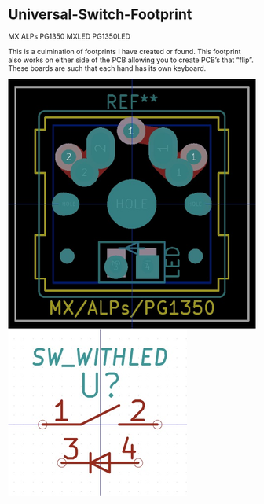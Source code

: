 # Universal-Switch-Footprint
MX ALPs PG1350 MXLED PG1350LED

This is a culmination of footprints I have created or found. 
This footprint also works on either side of the PCB allowing you to create PCB’s that “flip”. These boards are such that each hand has its own keyboard. 

![](https://github.com/se7en9057/Universal-Switch-Footprint/blob/master/Footprint_Editor__no_active_library_.jpg) ![](https://github.com/se7en9057/Universal-Switch-Footprint/blob/master/Part_Library_Editor__no_library_selected.jpg)